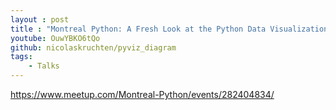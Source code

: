 ```yaml
---
layout : post
title : "Montreal Python: A Fresh Look at the Python Data Visualization Landscape"
youtube: OuwYBKO6tQo
github: nicolaskruchten/pyviz_diagram
tags:
    - Talks
---
```


https://www.meetup.com/Montreal-Python/events/282404834/

<!-- more -->
